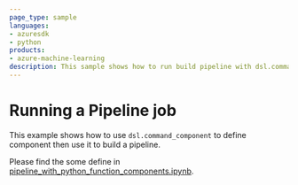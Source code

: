 ```yaml
---
page_type: sample
languages:
- azuresdk
- python
products:
- azure-machine-learning
description: This sample shows how to run build pipeline with dsl.command_component.
---
```


# Running a Pipeline job
This example shows how to use `dsl.command_component` to define component then use it to build a pipeline.

Please find the some define in [pipeline_with_python_function_components.ipynb](pipeline_with_python_function_components.ipynb).